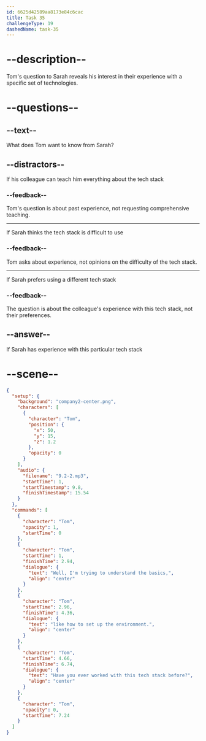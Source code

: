 ```yaml
---
id: 6625d42589aa8173e84c6cac
title: Task 35
challengeType: 19
dashedName: task-35
---
```


<!-- (Audio) Tom: Well, I'm trying to understand the basics, like how to set up the environment. Have you ever worked with this tech stack before? -->

# --description--

Tom's question to Sarah reveals his interest in their experience with a specific set of technologies. 

# --questions--

## --text--

What does Tom want to know from Sarah?

## --distractors--

If his colleague can teach him everything about the tech stack

### --feedback--

Tom's question is about past experience, not requesting comprehensive teaching.

---

If Sarah thinks the tech stack is difficult to use

### --feedback--

Tom asks about experience, not opinions on the difficulty of the tech stack.

---

If Sarah prefers using a different tech stack

### --feedback--

The question is about the colleague's experience with this tech stack, not their preferences.

## --answer--

If Sarah has experience with this particular tech stack

# --scene--

```json
{
  "setup": {
    "background": "company2-center.png",
    "characters": [
      {
        "character": "Tom",
        "position": {
          "x": 50,
          "y": 15,
          "z": 1.2
        },
        "opacity": 0
      }
    ],
    "audio": {
      "filename": "9.2-2.mp3",
      "startTime": 1,
      "startTimestamp": 9.8,
      "finishTimestamp": 15.54
    }
  },
  "commands": [
    {
      "character": "Tom",
      "opacity": 1,
      "startTime": 0
    },
    {
      "character": "Tom",
      "startTime": 1,
      "finishTime": 2.94,
      "dialogue": {
        "text": "Well, I'm trying to understand the basics,",
        "align": "center"
      }
    },
    {
      "character": "Tom",
      "startTime": 2.96,
      "finishTime": 4.36,
      "dialogue": {
        "text": "like how to set up the environment.",
        "align": "center"
      }
    },
    {
      "character": "Tom",
      "startTime": 4.66,
      "finishTime": 6.74,
      "dialogue": {
        "text": "Have you ever worked with this tech stack before?",
        "align": "center"
      }
    },
    {
      "character": "Tom",
      "opacity": 0,
      "startTime": 7.24
    }
  ]
}
```


